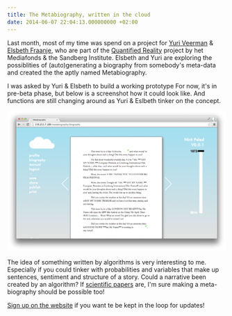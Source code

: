```yaml
---
title: The Metabiography, written in the cloud
date: 2014-06-07 22:04:13.000000000 +02:00
---
```

Last month, most of my time was spend on a project for [Yuri Veerman](http://yuriveerman.nl/) & [Elsbeth Fraanje](http://nl.linkedin.com/in/elsbethfraanje), who are part of the [Quantified Reality](http://quantifiedreality.nl/) project by het Mediafonds & the Sandberg Institute. Elsbeth and Yuri are exploring the possiblities of (auto)generating a biography from somebody's meta-data and created the the aptly named Metabiography.

I was asked by Yuri & Elsbeth to build a working prototype For now, it's in pre-beta phase, but below is a screenshot how it could look like. And functions are still changing around as Yuri & Eslbeth tinker on the concept.

![Metabiography](/img/Screen-Shot-2014-06-02-at-4.54.20-PM-1024x657.png)

The idea of something written by algorithms is very interesting to me. Especially if you could tinker with probabilities and variables that make up sentences, sentiment and structure of a story. Could a narrative been created by an algorithm? If [scientific papers](http://pdos.csail.mit.edu/scigen/rooter.pdf) are, I'm sure making a meta-biography should be possible too!

[Sign up on the website](http://metabiography.net) if you want te be kept in the loop for updates!